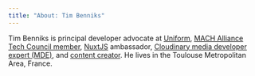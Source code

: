 ```yaml
---
title: "About: Tim Benniks"
---
```


<le-title lines="About Tim Benniks" as="h3"></le-title>

<article>
  <p>
  Tim Benniks is principal developer advocate at <a href="https://uniform.dev" rel="noopener" target="_blank">Uniform</a>, <a href="https://machalliance.org" rel="noopener" target="_blank">MACH Alliance Tech Council member</a>, <a href="https://nuxtjs.org/teams" rel="noopener" target="_blank">NuxtJS</a> ambassador, <a href="https://cloudinary.com/mde" rel="noopener" target="_blank">Cloudinary media developer expert (MDE)</a>, and <a href="https://youtube.com/timbenniks" rel="noopener" target="_blank">content creator</a>. He lives in the Toulouse Metropolitan Area, France.</p>
</article>

